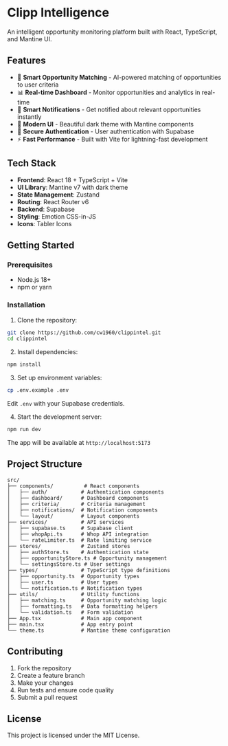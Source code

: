 # Clipp Intelligence

An intelligent opportunity monitoring platform built with React, TypeScript, and Mantine UI.

## Features

- 🎯 **Smart Opportunity Matching** - AI-powered matching of opportunities to user criteria
- 📊 **Real-time Dashboard** - Monitor opportunities and analytics in real-time
- 🔔 **Smart Notifications** - Get notified about relevant opportunities instantly
- 🎨 **Modern UI** - Beautiful dark theme with Mantine components
- 🔐 **Secure Authentication** - User authentication with Supabase
- ⚡ **Fast Performance** - Built with Vite for lightning-fast development

## Tech Stack

- **Frontend**: React 18 + TypeScript + Vite
- **UI Library**: Mantine v7 with dark theme
- **State Management**: Zustand
- **Routing**: React Router v6
- **Backend**: Supabase
- **Styling**: Emotion CSS-in-JS
- **Icons**: Tabler Icons

## Getting Started

### Prerequisites

- Node.js 18+ 
- npm or yarn

### Installation

1. Clone the repository:
```bash
git clone https://github.com/cw1960/clippintel.git
cd clippintel
```

2. Install dependencies:
```bash
npm install
```

3. Set up environment variables:
```bash
cp .env.example .env
```
Edit `.env` with your Supabase credentials.

4. Start the development server:
```bash
npm run dev
```

The app will be available at `http://localhost:5173`

## Project Structure

```
src/
├── components/          # React components
│   ├── auth/           # Authentication components
│   ├── dashboard/      # Dashboard components
│   ├── criteria/       # Criteria management
│   ├── notifications/  # Notification components
│   └── layout/         # Layout components
├── services/           # API services
│   ├── supabase.ts     # Supabase client
│   ├── whopApi.ts      # Whop API integration
│   └── rateLimiter.ts  # Rate limiting service
├── stores/             # Zustand stores
│   ├── authStore.ts    # Authentication state
│   ├── opportunityStore.ts # Opportunity management
│   └── settingsStore.ts # User settings
├── types/              # TypeScript type definitions
│   ├── opportunity.ts  # Opportunity types
│   ├── user.ts         # User types
│   └── notification.ts # Notification types
├── utils/              # Utility functions
│   ├── matching.ts     # Opportunity matching logic
│   ├── formatting.ts   # Data formatting helpers
│   └── validation.ts   # Form validation
├── App.tsx             # Main app component
├── main.tsx            # App entry point
└── theme.ts            # Mantine theme configuration
```

## Contributing

1. Fork the repository
2. Create a feature branch
3. Make your changes
4. Run tests and ensure code quality
5. Submit a pull request

## License

This project is licensed under the MIT License.

